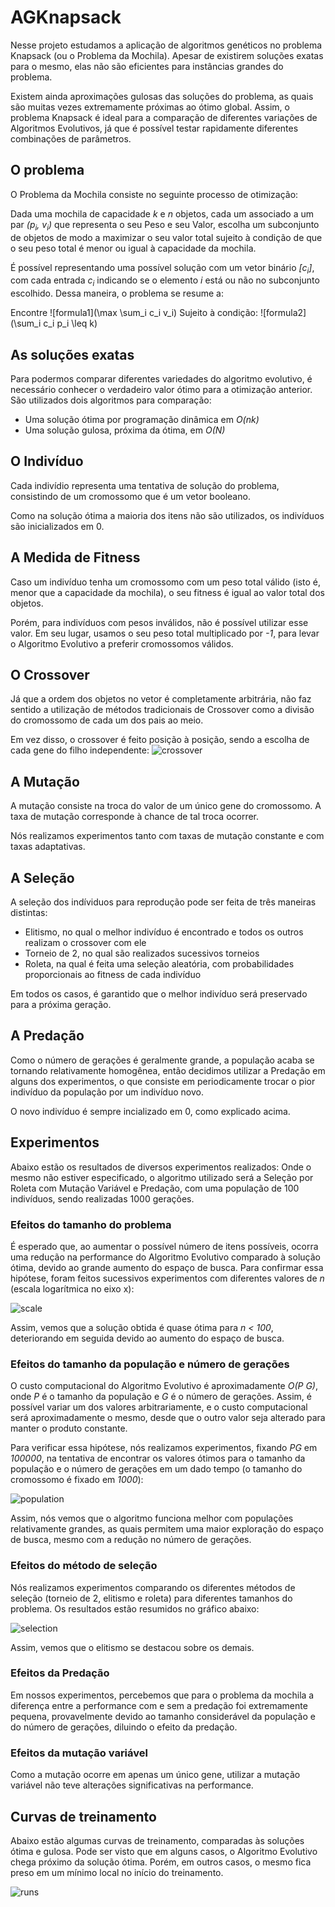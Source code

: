 # AGKnapsack

Nesse projeto estudamos a aplicação de algoritmos genéticos no problema Knapsack (ou o Problema da Mochila). Apesar de existirem soluções exatas para o mesmo, elas não são eficientes para instâncias grandes do problema.

Existem ainda aproximações gulosas das soluções do problema, as quais são muitas vezes extremamente próximas ao ótimo global. Assim, o problema Knapsack é ideal para a comparação de diferentes variações de Algoritmos Evolutivos, já que é possível testar rapidamente diferentes combinações de parâmetros.

## O problema

O Problema da Mochila consiste no seguinte processo de otimização:

Dada uma mochila de capacidade _k_ e _n_ objetos, cada um associado a um par _(p<sub>i</sub>, v<sub>i</sub>)_ que representa o seu Peso e seu Valor, escolha um subconjunto de objetos de modo a maximizar o seu valor total sujeito à condição de que o seu peso total é menor ou igual à capacidade da mochila.

É possível representando uma possível solução com um vetor binário _[c<sub>i</sub>]_, com cada entrada _c<sub>i</sub>_ indicando se o elemento _i_ está ou não no subconjunto escolhido. Dessa maneira, o problema se resume a:

Encontre 
![formula1](\max \sum_i c_i v_i)
Sujeito à condição: 
![formula2](\sum_i c_i p_i \leq k)

## As soluções exatas

Para podermos comparar diferentes variedades do algoritmo evolutivo, é necessário conhecer o verdadeiro valor ótimo para a otimização anterior. São utilizados dois algoritmos para comparação:
 - Uma solução ótima por programação dinâmica em _O(nk)_
 - Uma solução gulosa, próxima da ótima, em _O(N)_

## O Indivíduo

Cada indivídio representa uma tentativa de solução do problema, consistindo de um cromossomo que é um vetor booleano.

Como na solução ótima a maioria dos itens não são utilizados, os indivíduos são inicializados em 0.


## A Medida de Fitness

Caso um indivíduo tenha um cromossomo com um peso total válido (isto é, menor que a capacidade da mochila), o seu fitness é igual ao valor total dos objetos.

Porém, para indivíduos com pesos inválidos, não é possível utilizar esse valor. Em seu lugar, usamos o seu peso total multiplicado por _-1_, para levar o Algoritmo Evolutivo a preferir cromossomos válidos.


## O Crossover

Já que a ordem dos objetos no vetor é completamente arbitrária, não faz sentido a utilização de métodos tradicionais de Crossover como a divisão do cromossomo de cada um dos pais ao meio.

Em vez disso, o crossover é feito posição à posição, sendo a escolha de cada gene do filho independente:
![crossover](crossover.jpg)


## A Mutação

A mutação consiste na troca do valor de um único gene do cromossomo. A taxa de mutação corresponde à chance de tal troca ocorrer.

Nós realizamos experimentos tanto com taxas de mutação constante e com taxas adaptativas.


## A Seleção

A seleção dos indíviduos para reprodução pode ser feita de três maneiras distintas:

 - Elitismo, no qual o melhor indivíduo é encontrado e todos os outros realizam o crossover com ele
 - Torneio de 2, no qual são realizados sucessivos torneios
 - Roleta, na qual é feita uma seleção aleatória, com probabilidades proporcionais ao fitness de cada indivíduo

Em todos os casos, é garantido que o melhor indivíduo será preservado para a próxima geração.



## A Predação

Como o número de gerações é geralmente grande, a população acaba se tornando relativamente homogênea, então decidimos utilizar a Predação em alguns dos experimentos, o que consiste em periodicamente trocar o pior indivíduo da população por um indivíduo novo.

O novo indivíduo é sempre incializado em 0, como explicado acima.


## Experimentos

Abaixo estão os resultados de diversos experimentos realizados:
Onde o mesmo não estiver especificado, o algoritmo utilizado será a Seleção por Roleta com Mutação Variável e Predação, com uma população de 100 indivíduos, sendo realizadas 1000 gerações.


### Efeitos do tamanho do problema
É esperado que, ao aumentar o possível número de itens possíveis, ocorra uma redução na performance do Algoritmo Evolutivo comparado à solução ótima, devido ao grande aumento do espaço de busca. Para confirmar essa hipótese, foram feitos sucessivos experimentos com diferentes valores de _n_ (escala logarítmica no eixo x):

![scale](scale.png)

Assim, vemos que a solução obtida é quase ótima para _n < 100_, deteriorando em seguida devido ao aumento do espaço de busca.


### Efeitos do tamanho da população e número de gerações
O custo computacional do Algoritmo Evolutivo é aproximadamente _O(P G)_, onde _P_ é o tamanho da população e _G_ é o número de gerações. Assim, é possível variar um dos valores arbitrariamente, e o custo computacional será aproximadamente o mesmo, desde que o outro valor seja alterado para manter o produto constante.

Para verificar essa hipótese, nós realizamos experimentos, fixando _PG_ em _100000_, na tentativa de encontrar os valores ótimos para o tamanho da população e o número de gerações em um dado tempo (o tamanho do cromossomo é fixado em _1000_):

![population](population.png)


Assim, nós vemos que o algoritmo funciona melhor com populações relativamente grandes, as quais permitem uma maior exploração do espaço de busca, mesmo com a redução no número de gerações.


### Efeitos do método de seleção
Nós realizamos experimentos comparando os diferentes métodos de seleção (torneio de 2, elitismo e roleta) para diferentes tamanhos do problema. Os resultados estão resumidos no gráfico abaixo:

![selection](selection.png)

Assim, vemos que o elitismo se destacou sobre os demais.



### Efeitos da Predação
Em nossos experimentos, percebemos que para o problema da mochila a diferença entre a performance com e sem a predação foi extremamente pequena, provavelmente devido ao tamanho considerável da população e do número de gerações, diluindo o efeito da predação.

### Efeitos da mutação variável
Como a mutação ocorre em apenas um único gene, utilizar a mutação variável não teve alterações significativas na performance.



## Curvas de treinamento
Abaixo estão algumas curvas de treinamento, comparadas às soluções ótima e gulosa. Pode ser visto que em alguns casos, o Algoritmo Evolutivo chega próximo da solução ótima. Porém, em outros casos, o mesmo fica preso em um mínimo local no início do treinamento.

![runs](runs.png)



